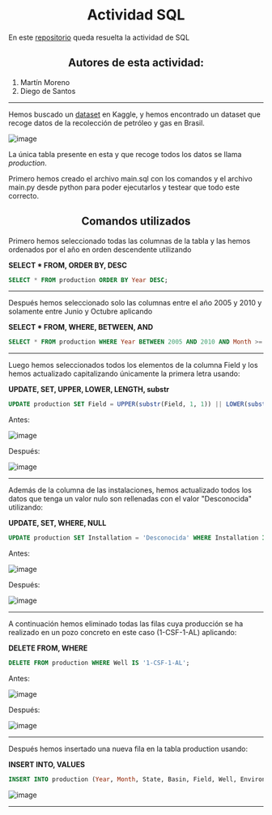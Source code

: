 <h1 align = "center">Actividad SQL</h1>

En este [repositorio](https://github.com/mat0ta/actividad-sql) queda resuelta la actividad de SQL

<h2 align="center">Autores de esta actividad:</h3>

1. Martín Moreno
2. Diego de Santos

*** 

Hemos buscado un [dataset](https://www.kaggle.com/datasets/luciodias/brazil-oil-production) en Kaggle, y hemos encontrado un dataset que recoge datos de la recolección de petróleo y gas en Brasil.

![image](https://user-images.githubusercontent.com/91721855/226982787-4067bb1e-1955-438d-812a-85e9f47c9d77.png)

La única tabla presente en esta y que recoge todos los datos se llama *production*.

Primero hemos creado el archivo main.sql con los comandos y el archivo main.py desde python para poder ejecutarlos y testear que todo este correcto.

<h2 align="center">Comandos utilizados</h2>

Primero hemos seleccionado todas las columnas de la tabla y las hemos ordenados por el año en orden descendente utilizando 

**SELECT * FROM, ORDER BY, DESC**

```sql
SELECT * FROM production ORDER BY Year DESC;
```

***

Después hemos seleccionado solo las columnas entre el año 2005 y 2010 y solamente entre Junio y Octubre aplicando

**SELECT * FROM, WHERE, BETWEEN, AND**

```sql
SELECT * FROM production WHERE Year BETWEEN 2005 AND 2010 AND Month >= 6 AND Month <= 10;
```

***

Luego hemos seleccionados todos los elementos de la columna Field y los hemos actualizado capitalizando únicamente la primera letra usando:

**UPDATE, SET, UPPER, LOWER, LENGTH, substr**

```sql
UPDATE production SET Field = UPPER(substr(Field, 1, 1)) || LOWER(substr(Field, 2, LENGTH(Field)));
```

Antes:

![image](https://user-images.githubusercontent.com/91721855/226998191-650f037d-e639-46c2-84fe-ac649f3dea83.png)

Después:

![image](https://user-images.githubusercontent.com/91721855/226998032-a6505cf6-7e7f-4d1a-a5ed-1c2dac2e9f2f.png)


***

Además de la columna de las instalaciones, hemos actualizado todos los datos que tenga un valor nulo son rellenadas con el valor "Desconocida" utilizando:

**UPDATE, SET, WHERE, NULL**

```sql
UPDATE production SET Installation = 'Desconocida' WHERE Installation IS NULL;
```
Antes:

![image](https://user-images.githubusercontent.com/91721855/226998341-f6c3fe3a-91cc-4748-8641-32de74c3b3f6.png)

Después:

![image](https://user-images.githubusercontent.com/91721855/226998418-e3f38030-7855-410a-a2c6-82401b1b702a.png)

***

A continuación hemos eliminado todas las filas cuya producción se ha realizado en un pozo concreto en este caso (1-CSF-1-AL) aplicando:

**DELETE FROM, WHERE**

```sql
DELETE FROM production WHERE Well IS '1-CSF-1-AL';
```

Antes:

![image](https://user-images.githubusercontent.com/91721855/226998515-a306215d-925b-444e-bbf5-b23cba293a00.png)

Después:

![image](https://user-images.githubusercontent.com/91721855/226998615-f8c5a1c2-24b0-4272-a7f2-096fb900b801.png)

***

Después hemos insertado una nueva fila en la tabla production usando:

**INSERT INTO, VALUES**

```sql
INSERT INTO production (Year, Month, State, Basin, Field, Well, Environment, Installation, 'Oil (m³)') VALUES (2023, 3, 'MAD', 'Madrid', 'Madrid', '14-ALO-33', 'Land', 'Nanolandia', 333333);
```

![image](https://user-images.githubusercontent.com/91721855/226997912-1c908375-3100-4916-9cc5-e1386667df94.png)

***
